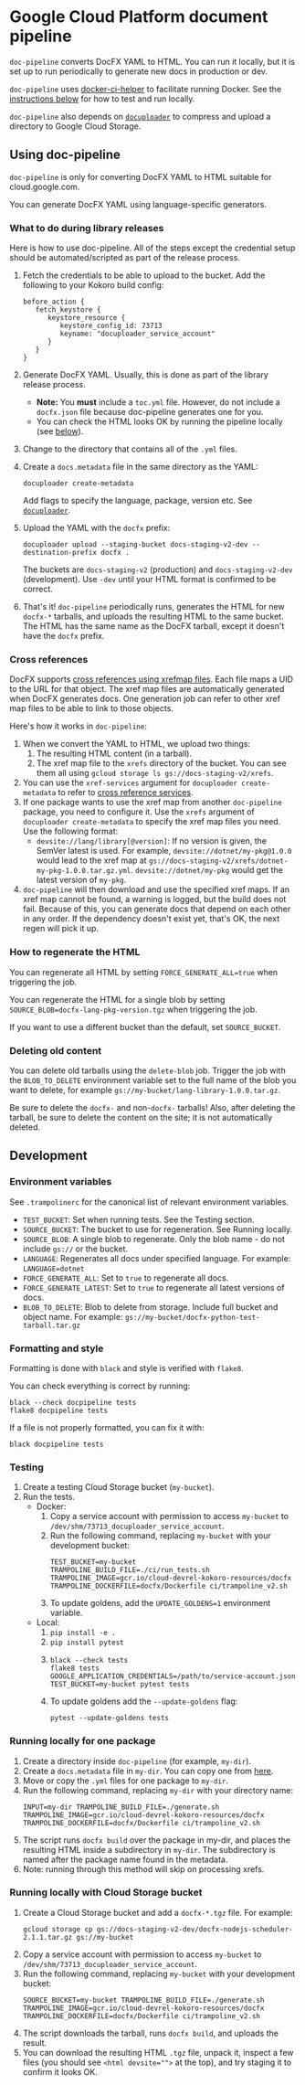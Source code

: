 # Google Cloud Platform document pipeline

`doc-pipeline` converts DocFX YAML to HTML. You can run it locally, but it is set
up to run periodically to generate new docs in production or dev.

`doc-pipeline` uses
[docker-ci-helper](https://github.com/GoogleCloudPlatform/docker-ci-helper) to
facilitate running Docker. See the [instructions below](#running-locally) for
how to test and run locally.

`doc-pipeline` also depends on
[`docuploader`](https://github.com/googleapis/docuploader) to compress and
upload a directory to Google Cloud Storage.

## Using doc-pipeline

`doc-pipeline` is only for converting DocFX YAML to HTML suitable for
cloud.google.com.

You can generate DocFX YAML using language-specific generators.

### What to do during library releases

Here is how to use doc-pipeline. All of the steps except the credential setup
should be automated/scripted as part of the release process.

1. Fetch the credentials to be able to upload to the bucket. Add the following
   to your Kokoro build config:
   ```
   before_action {
      fetch_keystore {
         keystore_resource {
            keystore_config_id: 73713
            keyname: "docuploader_service_account"
         }
      }
   }
   ```
1. Generate DocFX YAML. Usually, this is done as part of the library release
   process.

   * **Note:** You **must** include a `toc.yml` file. However, do not include a
     `docfx.json` file because doc-pipeline generates one for you.
   * You can check the HTML looks OK by running the pipeline locally (see
     [below](#running-locally)).
1. Change to the directory that contains all of the `.yml` files.
1. Create a `docs.metadata` file in the same directory as the YAML:
   ```
   docuploader create-metadata
   ```
   
   Add flags to specify the language, package, version etc. See
   [`docuploader`](https://pypi.org/project/gcp-docuploader).
1. Upload the YAML with the `docfx` prefix:
   ```
   docuploader upload --staging-bucket docs-staging-v2-dev --destination-prefix docfx .
   ```

   The buckets are `docs-staging-v2` (production) and `docs-staging-v2-dev`
   (development). Use `-dev` until your HTML format is confirmed to be
   correct.
1. That's it! `doc-pipeline` periodically runs, generates the HTML for new
   `docfx-*` tarballs, and uploads the resulting HTML to the same bucket. The
   HTML has the same name as the DocFX tarball, except it doesn't have the
   `docfx` prefix.

### Cross references

DocFX supports [cross references using xrefmap files](https://dotnet.github.io/docfx/tutorial/links_and_cross_references.html#using-cross-reference).
Each file maps a UID to the URL for that object. The xref map files are
automatically generated when DocFX generates docs. One generation job can refer
to other xref map files to be able to link to those objects.

Here's how it works in `doc-pipeline`:

1. When we convert the YAML to HTML, we upload two things:
   1. The resulting HTML content (in a tarball).
   1. The xref map file to the `xrefs` directory of the bucket. You can see them
      all using `gcloud storage ls gs://docs-staging-v2/xrefs`.
1. You can use the `xref-services` argument for `docuploader create-metadata`
   to refer to
   [cross reference services](https://dotnet.github.io/docfx/tutorial/links_and_cross_references.html#cross-reference-services).
1. If one package wants to use the xref map from another `doc-pipeline` package,
   you need to configure it. Use the `xrefs` argument of `docuploader create-metadata`
   to specify the xref map files you need. Use the following format:
      * `devsite://lang/library[@version]`: If no version
        is given, the SemVer latest is used. For example,
        `devsite://dotnet/my-pkg@1.0.0` would lead to the xref
        map at `gs://docs-staging-v2/xrefs/dotnet-my-pkg-1.0.0.tar.gz.yml`.
        `devsite://dotnet/my-pkg` would get the latest version of `my-pkg`.
1. `doc-pipeline` will then download and use the specified xref maps. If an xref map cannot
   be found, a warning is logged, but the build does not fail. Because of this,
   you can generate docs that depend on each other in any order. If the dependency
   doesn't exist yet, that's OK, the next regen will pick it up.

### How to regenerate the HTML

You can regenerate all HTML by setting `FORCE_GENERATE_ALL=true` when triggering
the job.

You can regenerate the HTML for a single blob by setting
`SOURCE_BLOB=docfx-lang-pkg-version.tgz` when triggering the job.

If you want to use a different bucket than the default, set `SOURCE_BUCKET`.

### Deleting old content

You can delete old tarballs using the `delete-blob` job. Trigger the job with
the `BLOB_TO_DELETE` environment variable set to the full name of the blob
you want to delete, for example `gs://my-bucket/lang-library-1.0.0.tar.gz`.

Be sure to delete the `docfx-` and non-`docfx-` tarballs! Also, after deleting
the tarball, be sure to delete the content on the site; it is not automatically
deleted.

## Development

### Environment variables

See `.trampolinerc` for the canonical list of relevant environment variables.

* `TEST_BUCKET`: Set when running tests. See the Testing section.
* `SOURCE_BUCKET`: The bucket to use for regeneration. See Running locally.
* `SOURCE_BLOB`: A single blob to regenerate. Only the blob name - do not
  include `gs://` or the bucket.
* `LANGUAGE`: Regenerates all docs under specified language. For example: `LANGUAGE=dotnet`
* `FORCE_GENERATE_ALL`: Set to `true` to regenerate all docs.
* `FORCE_GENERATE_LATEST`: Set to `true` to regenerate all latest versions of
  docs.
* `BLOB_TO_DELETE`: Blob to delete from storage. Include full bucket and object name. For
  example: `gs://my-bucket/docfx-python-test-tarball.tar.gz`

### Formatting and style

Formatting is done with `black` and style is verified with `flake8`.

You can check everything is correct by running:
```
black --check docpipeline tests
flake8 docpipeline tests
```

If a file is not properly formatted, you can fix it with:
```
black docpipeline tests
```

### Testing

1. Create a testing Cloud Storage bucket (`my-bucket`).
1. Run the tests.
   * Docker:
      1. Copy a service account with permission to access `my-bucket` to
         `/dev/shm/73713_docuploader_service_account`.
      1. Run the following command, replacing `my-bucket` with your development bucket:
         ```
         TEST_BUCKET=my-bucket TRAMPOLINE_BUILD_FILE=./ci/run_tests.sh TRAMPOLINE_IMAGE=gcr.io/cloud-devrel-kokoro-resources/docfx TRAMPOLINE_DOCKERFILE=docfx/Dockerfile ci/trampoline_v2.sh
         ```
      1. To update goldens, add the `UPDATE_GOLDENS=1` environment variable.
   * Local:
      1. `pip install -e .`
      1. `pip install pytest`
      1. ```
         black --check tests
         flake8 tests
         GOOGLE_APPLICATION_CREDENTIALS=/path/to/service-account.json TEST_BUCKET=my-bucket pytest tests
         ```
      1. To update goldens add the `--update-goldens` flag:
         ```
         pytest --update-goldens tests
         ```

### Running locally for one package

1. Create a directory inside `doc-pipeline` (for example, `my-dir`).
1. Create a `docs.metadata` file in `my-dir`. You can copy one from [here](https://github.com/googleapis/doc-pipeline/blob/master/testdata/docs.metadata).
1. Move or copy the `.yml` files for one package to `my-dir`.
1. Run the following command, replacing `my-dir` with your directory name:
   ```
   INPUT=my-dir TRAMPOLINE_BUILD_FILE=./generate.sh TRAMPOLINE_IMAGE=gcr.io/cloud-devrel-kokoro-resources/docfx TRAMPOLINE_DOCKERFILE=docfx/Dockerfile ci/trampoline_v2.sh
   ```
1. The script runs `docfx build` over the package in my-dir, and places the
   resulting HTML inside a subdirectory in `my-dir`. The subdirectory is
   named after the package name found in the metadata.
1. Note: running through this method will skip on processing xrefs.

### Running locally with Cloud Storage bucket

1. Create a Cloud Storage bucket and add a `docfx-*.tgz` file. For example:
   ```
   gcloud storage cp gs://docs-staging-v2-dev/docfx-nodejs-scheduler-2.1.1.tar.gz gs://my-bucket
   ```
1. Copy a service account with permission to access `my-bucket` to
   `/dev/shm/73713_docuploader_service_account`.
1. Run the following command, replacing `my-bucket` with your development bucket:
   ```
   SOURCE_BUCKET=my-bucket TRAMPOLINE_BUILD_FILE=./generate.sh TRAMPOLINE_IMAGE=gcr.io/cloud-devrel-kokoro-resources/docfx TRAMPOLINE_DOCKERFILE=docfx/Dockerfile ci/trampoline_v2.sh
   ```
1. The script downloads the tarball, runs `docfx build`, and uploads the result.
1. You can download the resulting HTML `.tgz` file, unpack it, inspect a few
   files (you should see `<html devsite="">` at the top), and try staging it to
   confirm it looks OK.
